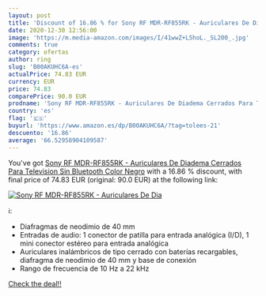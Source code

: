 ```yaml
---
layout: post
title: 'Discount of 16.86 % for Sony RF MDR-RF855RK - Auriculares De Dia'
date: 2020-12-30 12:56:00
image: 'https://m.media-amazon.com/images/I/41wwZ+L5hoL._SL200_.jpg'
comments: true
category: ofertas
author: ring
slug: 'B00AKUHC6A-es'
actualPrice: 74.83 EUR
currency: EUR
price: 74.83
comparePrice: 90.0 EUR
prodname: 'Sony RF MDR-RF855RK - Auriculares De Diadema Cerrados Para Television Sin Bluetooth  Color Negro'
country: 'es'
flag: '🇪🇸'
buyurl: 'https://www.amazon.es/dp/B00AKUHC6A/?tag=tolees-21'
descuento: '16.86'
average: '66.52958904109587'
---
```


You've got [Sony RF MDR-RF855RK - Auriculares De Diadema Cerrados Para Television Sin Bluetooth  Color Negro](https://www.amazon.es/dp/B00AKUHC6A/?tag=tolees-21) with a  16.86 % discount, with final price of 74.83 EUR (original: 90.0 EUR) at the following link:

[![Sony RF MDR-RF855RK - Auriculares De Dia](https://m.media-amazon.com/images/I/41wwZ+L5hoL._SL200_.jpg)](https://www.amazon.es/dp/B00AKUHC6A/?tag=tolees-21)

ℹ️:

- Diafragmas de neodimio de 40 mm
- Entradas de audio: 1 conector de patilla para entrada analógica (I/D), 1 mini conector estéreo para entrada analógica
- Auriculares inalámbricos de tipo cerrado con baterías recargables, diafragma de neodimio de 40 mm y base de conexión
- Rango de frecuencia de 10 Hz a 22 kHz

[Check the deal!!](https://www.amazon.es/dp/B00AKUHC6A/?tag=tolees-21)

